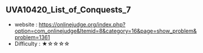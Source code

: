 ## UVA10420_List_of_Conquests_7
+ website : https://onlinejudge.org/index.php?option=com_onlinejudge&Itemid=8&category=16&page=show_problem&problem=1361
+ Difficulty : ★☆☆☆☆
